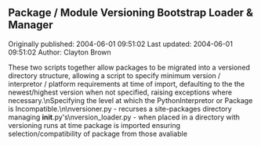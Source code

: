 ## Package / Module Versioning Bootstrap Loader & Manager 
Originally published: 2004-06-01 09:51:02 
Last updated: 2004-06-01 09:51:02 
Author: Clayton Brown 
 
These two scripts together allow packages to be migrated into a versioned directory structure, allowing a script to specify minimum version / interpretor / platform requirements at time of import, defaulting to the the newest/highest version when not specified, raising exceptions where necessary.\nSpecifying the level at which the PythonInterpretor or Package is Incompatible.\n\nversioner.py      - recurses a site-packages directory managing __init__.py's\nversion_loader.py - when placed in a directory with versioning runs at time package is imported ensuring selection/compatibility of package from those avaliable